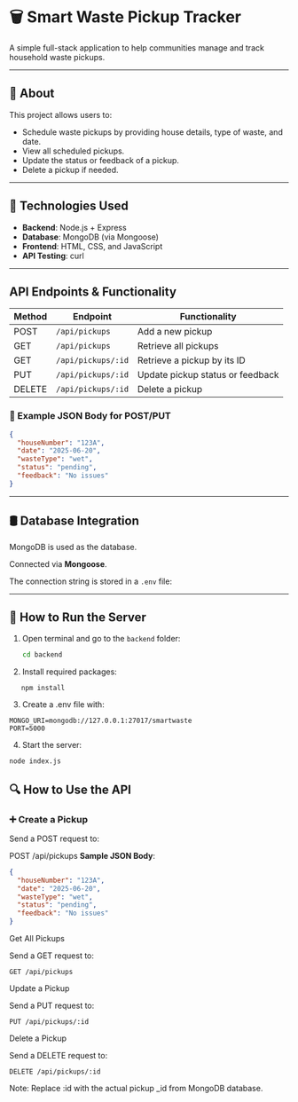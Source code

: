 # 🗑️ Smart Waste Pickup Tracker

A simple full-stack application to help communities manage and track household waste pickups.

---

## 📌 About

This project allows users to:
- Schedule waste pickups by providing house details, type of waste, and date.
- View all scheduled pickups.
- Update the status or feedback of a pickup.
- Delete a pickup if needed.

---

## 🔧 Technologies Used

- **Backend**: Node.js + Express
- **Database**: MongoDB (via Mongoose)
- **Frontend**: HTML, CSS, and JavaScript
- **API Testing**: curl 

---

## API Endpoints & Functionality

| Method | Endpoint             | Functionality                        |
|--------|----------------------|--------------------------------------|
| POST   | `/api/pickups`       | Add a new pickup                     |
| GET    | `/api/pickups`       | Retrieve all pickups                 |
| GET    | `/api/pickups/:id`   | Retrieve a pickup by its ID          |
| PUT    | `/api/pickups/:id`   | Update pickup status or feedback     |
| DELETE | `/api/pickups/:id`   | Delete a pickup                      |

### 🧾 Example JSON Body for POST/PUT
```json
{
  "houseNumber": "123A",
  "date": "2025-06-20",
  "wasteType": "wet",
  "status": "pending",
  "feedback": "No issues"
}
```

---

## 🛢️ Database Integration

MongoDB is used as the database.

Connected via **Mongoose**.

The connection string is stored in a `.env` file:

---
## 🚀 How to Run the Server

1. Open terminal and go to the `backend` folder:
   ```bash
   cd backend
   ```
2. Install required packages:
```
   npm install
```
3. Create a .env file with:  
```
MONGO_URI=mongodb://127.0.0.1:27017/smartwaste
PORT=5000
```
4. Start the server:
```
node index.js
```
## 🔍 How to Use the API

### ➕ Create a Pickup
Send a POST request to:

POST /api/pickups
**Sample JSON Body**:
```json
{
  "houseNumber": "123A",
  "date": "2025-06-20",
  "wasteType": "wet",
  "status": "pending",
  "feedback": "No issues"
}
```
 Get All Pickups

Send a GET request to:
```
GET /api/pickups
```
Update a Pickup

Send a PUT request to:
```
PUT /api/pickups/:id
```
 
Delete a Pickup

Send a DELETE request to:
```
DELETE /api/pickups/:id
```
 Note: Replace :id with the actual pickup _id from MongoDB database.



